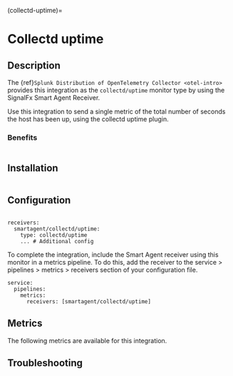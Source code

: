 (collectd-uptime)=

# Collectd uptime
<meta name="Description" content="Documentation on the collectd/uptime integration for Splunk Observability Cloud.">

## Description

The {ref}`Splunk Distribution of OpenTelemetry Collector <otel-intro>` provides this integration as the `collectd/uptime` monitor type by using the SignalFx Smart Agent Receiver.

Use this integration to send a single metric of the total number of seconds the host has been up, using the collectd uptime plugin.

### Benefits

```{include} /_includes/benefits.md
```

## Installation

```{include} /_includes/collector-installation-linux.md
```

## Configuration

```{include} /_includes/configuration.md
```

```
receivers:
  smartagent/collectd/uptime:
    type: collectd/uptime
    ... # Additional config
```

To complete the integration, include the Smart Agent receiver using this monitor in a metrics pipeline. To do this, add the receiver to the service > pipelines > metrics > receivers section of your configuration file.

```
service:
  pipelines:
    metrics:
      receivers: [smartagent/collectd/uptime]
```

## Metrics

The following metrics are available for this integration.

<div class="metrics-yaml"  url="https://raw.githubusercontent.com/signalfx/integrations/master/collectd-uptime/metrics.yaml"></div>

## Troubleshooting

```{include} /_includes/troubleshooting.md
```

